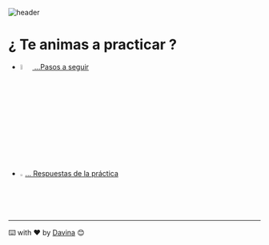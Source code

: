 

![header](https://capsule-render.vercel.app/api?type=waving&color=auto&height=260&section=header&text=%20práctica%20Swift&fontSize=90&animation=fadeIn&fontAlignY=38&desc=Davina%20Medina&descAlignY=61&descAlign=87)





 # ¿ Te animas a practicar ?



- [ <img style={ width=5%}  src="https://media2.giphy.com/media/kH6CqYiquZawmU1HI6/100.webp?cid=ecf05e478zxp28r8p8rokltevsxwnhlry8ehgenf50l3k7p8&rid=100.webp&ct=g" alt="alt text" title="GIT"/>
...Pasos a seguir ](./practica.pdf) 

- [   <img style={ width=2%}  src="https://media0.giphy.com/media/du3J3cXyzhj75IOgvA/200.webp?cid=ecf05e47la3hapez3v3flf85kzah2ev2u3n76pjdicmx2rx9&rid=200.webp&ct=g" alt="alt text" title="GIT"/>... Respuestas de la práctica](./ejercicios.playground/Contents.swift)

__________
  ⌨️ with ❤️ by [Davina](https://www.linkedin.com/in/davinamedina/) 😊
